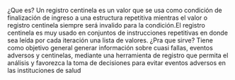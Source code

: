 ¿Que es?
Un registro centinela es un valor que se usa como condición de finalización de ingreso a una estructura repetitiva mientras  el valor o registro centinela siempre será invalido para la condición.El registro centinela es muy usado en conjuntos de instrucciones repetitivas en donde sea leída por cada iteración una lista de valores.
¿Pra que sirve?
Tiene como objetivo general generar información sobre cuasi fallas, eventos adversos y centinelas, mediante una herramienta de registro que permita el análisis y favorezca la toma de decisiones para evitar eventos adversos en las instituciones de salud
